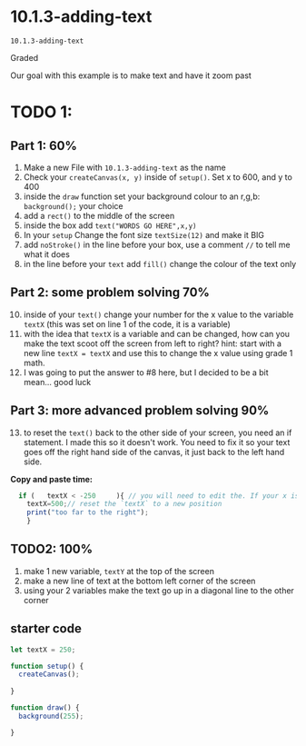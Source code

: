 # 10.1.3-adding-text 
```
10.1.3-adding-text 
```
 Graded

 Our goal with this example is to make text and have it zoom past

  # TODO 1:
  ## Part 1: 60%
  1. Make a new File with `10.1.3-adding-text` as the name 
  2. Check your `createCanvas(x, y)` inside of `setup()`. Set x to 600, and y to 400
  3. inside the `draw` function set your background colour to an r,g,b: `background();`  your choice
  4. add a `rect()` to the middle of the screen
  5. inside the box add `text("WORDS GO HERE",x,y)`
  6. In your `setup` Change the font size `textSize(12)` and make it BIG
  7. add `noStroke()` in the line before your box, use a comment `//` to tell me what it does
  9. in the line before your `text` add `fill()` change the colour of the text only
      
## Part 2: some problem solving 70%
  10. inside of your `text()` change your number for the x value to the variable `textX` (this was set on line 1 of the code, it is a variable)
  11. with the idea that `textX` is a variable and can be changed, how can you make the text scoot off the screen from left to right? hint: start with a new line `textX = textX` and use this to change the x value using grade 1 math.
  12. I was going to put the answer to #8 here, but I decided to be a bit mean... good luck

## Part 3: more advanced problem solving 90%
  13. to reset the `text()` back to the other side of your screen, you need an if statement. I made this so it doesn't work. You need to fix it so your text goes off the right hand side of the canvas, it just back to the left hand side.
   
  **Copy and paste time:**

```javaScript   
  if (   textX < -250     ){ // you will need to edit the. If your x is __________ 
    textX=500;// reset the `textX` to a new position
    print("too far to the right");
    }
````


## TODO2: 100% 
1. make 1 new variable, `textY` at the top of the screen 
2. make a new line of text at the bottom left corner of the screen
3. using your 2 variables make the text go up in a diagonal line to the other corner 


## starter code
```javaScript
let textX = 250;

function setup() {
  createCanvas();
  
}

function draw() {
  background(255);

}

```
